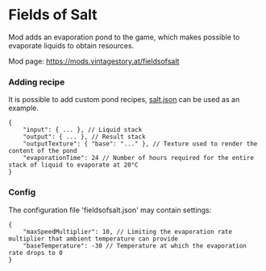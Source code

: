 # Fields of Salt

Mod adds an evaporation pond to the game, which makes possible to evaporate liquids to obtain resources.

Mod page: https://mods.vintagestory.at/fieldsofsalt

### Adding recipe
It is possible to add custom pond recipes, [salt.json](https://github.com/Xytabich/FieldsOfSalt/blob/master/assets/fieldsofsalt/recipes/evaporationpond/salt.json) can be used as an example.
```
{
    "input": { ... }, // Liquid stack
    "output": { ... }, // Result stack
    "outputTexture": { "base": "..." }, // Texture used to render the content of the pond
    "evaporationTime": 24 // Number of hours required for the entire stack of liquid to evaporate at 20°C
}
```

### Config
The configuration file 'fieldsofsalt.json' may contain settings:
```
{
	"maxSpeedMultiplier": 10, // Limiting the evaporation rate multiplier that ambient temperature can provide
	"baseTemperature": -30 // Temperature at which the evaporation rate drops to 0
}
```
